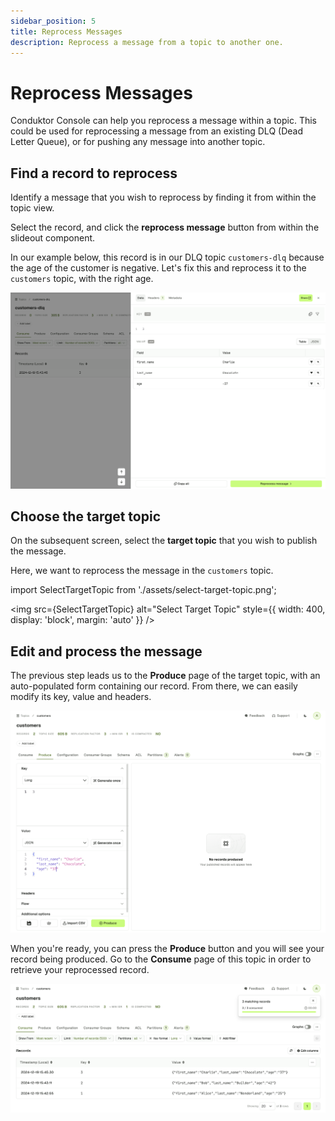 ```yaml
---
sidebar_position: 5
title: Reprocess Messages
description: Reprocess a message from a topic to another one.
---
```


# Reprocess Messages

Conduktor Console can help you reprocess a message within a topic. This could be used for reprocessing a message from an existing DLQ (Dead Letter Queue), or for pushing any message into another topic.

## Find a record to reprocess

Identify a message that you wish to reprocess by finding it from within the topic view.

Select the record, and click the **reprocess message** button from within the slideout component.

In our example below, this record is in our DLQ topic `customers-dlq` because the age of the customer is negative. Let's fix this and reprocess it to the `customers` topic, with the right age.

![Select the record](assets/select-record.png)

## Choose the target topic

On the subsequent screen, select the **target topic** that you wish to publish the message.

Here, we want to reprocess the message in the `customers` topic.

import SelectTargetTopic from './assets/select-target-topic.png';

<img src={SelectTargetTopic} alt="Select Target Topic" style={{ width: 400, display: 'block', margin: 'auto' }} />

## Edit and process the message

The previous step leads us to the **Produce** page of the target topic, with an auto-populated form containing our record. From there, we can easily modify its key, value and headers.

![Reprocess the record](assets/reprocess-record.png)

When you're ready, you can press the **Produce** button and you will see your record being produced. Go to the **Consume** page of this topic in order to retrieve your reprocessed record.

![Consume the reprocessed record](assets/consume-reprocess-record.png)